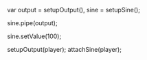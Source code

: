 


var output = setupOutput(),
	sine = setupSine();

sine.pipe(output);

sine.setValue(100);



setupOutput(player);
attachSine(player);

